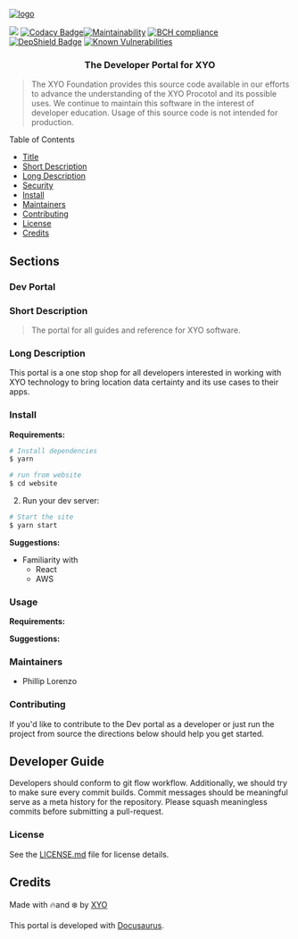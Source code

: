 [logo]: https://cdn.xy.company/img/brand/XYO_full_colored.png

[![logo]](https://xyo.network)

![](https://github.com/XYOracleNetwork/web-developer.xyo.network-react/workflows/Build/badge.svg) [![Codacy Badge](https://api.codacy.com/project/badge/Grade/7da23984ca0c4a6f8148d0962374d878)](https://www.codacy.com?utm_source=github.com&amp;utm_medium=referral&amp;utm_content=XYOracleNetwork/web-developer.xyo.network-react&amp;utm_campaign=Badge_Grade)[![Maintainability](https://api.codeclimate.com/v1/badges/f3dd4f4d35e1bd9eeabc/maintainability)](https://codeclimate.com/github/XYOracleNetwork/web-developer.xyo.network-react/maintainability) [![BCH compliance](https://bettercodehub.com/edge/badge/XYOracleNetwork/web-developer.xyo.network-react?branch=master&token=bacd296f4c007dc034b24e1066a3ab38a2659421)](https://bettercodehub.com/) [![DepShield Badge](https://depshield.sonatype.org/badges/XYOracleNetwork/web-developer.xyo.network-react/depshield.svg)](https://depshield.github.io) [![Known Vulnerabilities](https://snyk.io/test/github/XYOracleNetwork/web-developer.xyo.network-react/badge.svg?targetFile=website/package.json)](https://snyk.io/test/github/XYOracleNetwork/web-developer.xyo.network-react?targetFile=website/package.json)

<h3 align="center">
  The Developer Portal for XYO 
</h3>

> The XYO Foundation provides this source code available in our efforts to advance the understanding of the XYO Procotol and its possible uses. We continue to maintain this software in the interest of developer education. Usage of this source code is not intended for production.


Table of Contents

- [Title](#dev-portal)
- [Short Description](#short-description)
- [Long Description](#long-description)
- [Security](#security)
- [Install](#install)
- [Maintainers](#maintainers)
- [Contributing](#contributing)
- [License](#license)
- [Credits](#credits)

## Sections

### Dev Portal

### Short Description

> The portal for all guides and reference for XYO software. 

### Long Description
This portal is a one stop shop for all developers interested in working with XYO technology to bring location data certainty and its use cases to their apps. 

### Install

**Requirements:**
```sh
# Install dependencies
$ yarn
```

```sh
# run from website
$ cd website 
```

2.  Run your dev server:

```sh
# Start the site
$ yarn start
```


**Suggestions:**
- Familiarity with
  - React
  - AWS

### Usage

**Requirements:**

**Suggestions:**

### Maintainers

- Phillip Lorenzo

### Contributing

If you'd like to contribute to the Dev portal as a developer or just run the project from source the directions below should help you get started.

## Developer Guide

Developers should conform to git flow workflow. Additionally, we should try to make sure
every commit builds. Commit messages should be meaningful serve as a meta history for the
repository. Please squash meaningless commits before submitting a pull-request.

### License

See the [LICENSE.md](LICENSE) file for license details.

## Credits

Made with 🔥and ❄️ by [XYO](https://www.xyo.network)

This portal is developed with [Docusaurus](https://docusaurus.io/).


